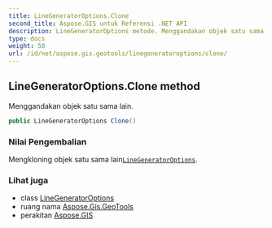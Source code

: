 ```yaml
---
title: LineGeneratorOptions.Clone
second_title: Aspose.GIS untuk Referensi .NET API
description: LineGeneratorOptions metode. Menggandakan objek satu sama lain.
type: docs
weight: 50
url: /id/net/aspose.gis.geotools/linegeneratoroptions/clone/
---
```

## LineGeneratorOptions.Clone method

Menggandakan objek satu sama lain.

```csharp
public LineGeneratorOptions Clone()
```

### Nilai Pengembalian

Mengkloning objek satu sama lain[`LineGeneratorOptions`](../).

### Lihat juga

* class [LineGeneratorOptions](../)
* ruang nama [Aspose.Gis.GeoTools](../../linegeneratoroptions/)
* perakitan [Aspose.GIS](../../../)


